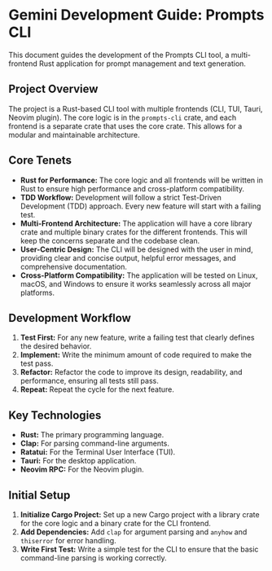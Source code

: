 # Gemini Development Guide: Prompts CLI

This document guides the development of the Prompts CLI tool, a multi-frontend Rust application for prompt management and text generation.

## Project Overview

The project is a Rust-based CLI tool with multiple frontends (CLI, TUI, Tauri, Neovim plugin). The core logic is in the `prompts-cli` crate, and each frontend is a separate crate that uses the core crate. This allows for a modular and maintainable architecture.

## Core Tenets

- **Rust for Performance:** The core logic and all frontends will be written in Rust to ensure high performance and cross-platform compatibility.
- **TDD Workflow:** Development will follow a strict Test-Driven Development (TDD) approach. Every new feature will start with a failing test.
- **Multi-Frontend Architecture:** The application will have a core library crate and multiple binary crates for the different frontends. This will keep the concerns separate and the codebase clean.
- **User-Centric Design:** The CLI will be designed with the user in mind, providing clear and concise output, helpful error messages, and comprehensive documentation.
- **Cross-Platform Compatibility:** The application will be tested on Linux, macOS, and Windows to ensure it works seamlessly across all major platforms.

## Development Workflow

1.  **Test First:** For any new feature, write a failing test that clearly defines the desired behavior.
2.  **Implement:** Write the minimum amount of code required to make the test pass.
3.  **Refactor:** Refactor the code to improve its design, readability, and performance, ensuring all tests still pass.
4.  **Repeat:** Repeat the cycle for the next feature.

## Key Technologies

- **Rust:** The primary programming language.
- **Clap:** For parsing command-line arguments.
- **Ratatui:** For the Terminal User Interface (TUI).
- **Tauri:** For the desktop application.
- **Neovim RPC:** For the Neovim plugin.

## Initial Setup

1.  **Initialize Cargo Project:** Set up a new Cargo project with a library crate for the core logic and a binary crate for the CLI frontend.
2.  **Add Dependencies:** Add `clap` for argument parsing and `anyhow` and `thiserror` for error handling.
3.  **Write First Test:** Write a simple test for the CLI to ensure that the basic command-line parsing is working correctly.
